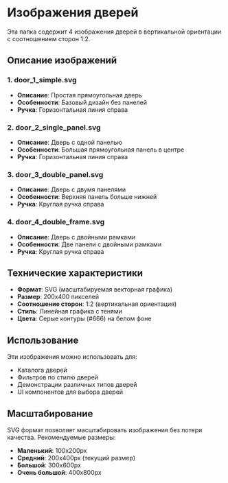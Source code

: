 # Изображения дверей

Эта папка содержит 4 изображения дверей в вертикальной ориентации с соотношением сторон 1:2.

## Описание изображений

### 1. door_1_simple.svg
- **Описание**: Простая прямоугольная дверь
- **Особенности**: Базовый дизайн без панелей
- **Ручка**: Горизонтальная линия справа

### 2. door_2_single_panel.svg
- **Описание**: Дверь с одной панелью
- **Особенности**: Большая прямоугольная панель в центре
- **Ручка**: Горизонтальная линия справа

### 3. door_3_double_panel.svg
- **Описание**: Дверь с двумя панелями
- **Особенности**: Верхняя панель больше нижней
- **Ручка**: Круглая ручка справа

### 4. door_4_double_frame.svg
- **Описание**: Дверь с двойными рамками
- **Особенности**: Две панели с двойными рамками
- **Ручка**: Круглая ручка справа

## Технические характеристики

- **Формат**: SVG (масштабируемая векторная графика)
- **Размер**: 200x400 пикселей
- **Соотношение сторон**: 1:2 (вертикальная ориентация)
- **Стиль**: Линейная графика с тенями
- **Цвета**: Серые контуры (#666) на белом фоне

## Использование

Эти изображения можно использовать для:
- Каталога дверей
- Фильтров по стилю дверей
- Демонстрации различных типов дверей
- UI компонентов для выбора дверей

## Масштабирование

SVG формат позволяет масштабировать изображения без потери качества. Рекомендуемые размеры:
- **Маленький**: 100x200px
- **Средний**: 200x400px (текущий размер)
- **Большой**: 300x600px
- **Очень большой**: 400x800px
